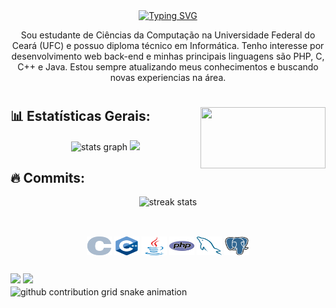 <div align="center">
  <a href="https://git.io/typing-svg"><img src="https://readme-typing-svg.demolab.com?font=Fira+Code&weight=1000&pause=1000&color=CE877F&width=435&lines=%E2%82%8A%CB%9A%E2%9C%A7%EA%92%B0Ol%C3%A1%2C+sou+a+Clara!%EA%92%B1%E2%82%8A%CB%9A%E2%9C%A7" alt="Typing SVG" /></a>
</div>

<p align="center">Sou estudante de Ciências da Computação na Universidade Federal do Ceará (UFC) e possuo diploma técnico em Informática. Tenho interesse por desenvolvimento web back-end e minhas principais linguagens são PHP, C, C++ e Java. Estou sempre atualizando meus conhecimentos e buscando novas experiencias na área.

#
<a href="https://pt.bloggif.com/" title="chihiro"><img src="https://data.bloggif.com/distant/user/store/9/4/1/3/890b91d1922b0cbd4c581be8c2213149.gif" width="200" height="98" align = "right"/></a>


## 📊 Estatísticas Gerais:
  <div align="center">
    <img src="https://github-readme-stats.vercel.app/api?username=claraa908&show_icons=true&theme=date_night&rank_icon=github" height="150" alt="stats graph" />
    <img height=150 src="https://github-readme-stats.vercel.app/api/top-langs?username=claraa908&layout=compact&langs_count=8&theme=date_night" />
</div>

## 🔥 Commits:
<div align="center">
    <img src="https://github-readme-streak-stats.herokuapp.com/?user=claraa908&theme=date_night" alt="streak stats" />
</div>

##
<div style="display: inline_block" align="center"><br>
  <img align="center" alt="Clara-C" height="30" width="40" src="https://raw.githubusercontent.com/devicons/devicon/master/icons/c/c-original.svg">
  <img align="center" alt="Clara-C++" height="30" width="40" src="https://raw.githubusercontent.com/devicons/devicon/master/icons/cplusplus/cplusplus-original.svg">
  <img align="center" alt="Clara-Java" height="30" width="40" src="https://raw.githubusercontent.com/devicons/devicon/master/icons/java/java-original.svg">
  <img align="center" alt="Clara-PHP" height="30" width="40" src="https://raw.githubusercontent.com/devicons/devicon/master/icons/php/php-original.svg">
  <img align="center" alt="Clara-MySQL" height="30" width="40" src="https://raw.githubusercontent.com/devicons/devicon/master/icons/mysql/mysql-original.svg">
  <img align="center" alt="Clara-PostgreSQL" height="30" width="40" src="https://raw.githubusercontent.com/devicons/devicon/master/icons/postgresql/postgresql-original.svg">
</div>

##

<div> 
  <a href = "mailto:claracruz.fac12@gmail.com"><img src="https://img.shields.io/badge/-Gmail-%23333?style=for-the-badge&logo=gmail&logoColor=#ce877f" target="_blank"></a>
  <a href="https://www.linkedin.com/in/clara-cruz-b6b093263/" target="_blank"><img src="https://img.shields.io/badge/-LinkedIn-000?style=for-the-badge&logo=linkedin&logoColor=#ce877f&color:#ce877f" target="_blank"></a> 
</div>

<picture align="center">
  <source media="(prefers-color-scheme: dark)" srcset="https://raw.githubusercontent.com/claraa908/claraa908/output/github-contribution-grid-snake-dark.svg">
  <source media="(prefers-color-scheme: light)" srcset="https://raw.githubusercontent.com/claraa908/caraa908/output/github-contribution-grid-snake-dark.svg">
  <img align="center" alt="github contribution grid snake animation" src="https://raw.githubusercontent.com/claraa908/claraa908/output/github-contribution-grid-snake.svg">
</picture>
